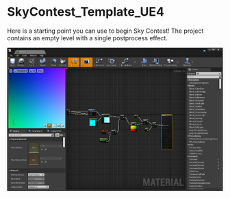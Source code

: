 # SkyContest_Template_UE4

Here is a starting point you can use to begin Sky Contest! The project contains an empty level with a single postprocess effect. 

![](Screenshot.png)
